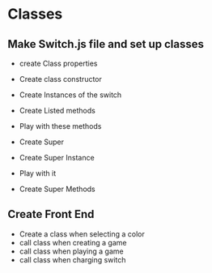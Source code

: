 # Classes

## Make Switch.js file and set up classes

- create Class properties
- Create class constructor
- Create Instances of the switch

- Create Listed methods
- Play with these methods

- Create Super
- Create Super Instance
- Play with it
- Create Super Methods
  

## Create Front End

- Create a class when selecting a color
- call class when creating a game
- call class when playing a game
- call class when charging switch
